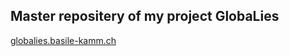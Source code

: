 ## Master repositery of my project GlobaLies

<a href="hhtps://globalies.basile-kamm.ch">globalies.basile-kamm.ch</a>
